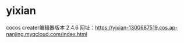# yixian
cocos creater编辑器版本 2.4.6
网址：https://yixian-1300687519.cos.ap-nanjing.myqcloud.com/index.html
